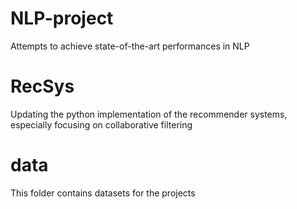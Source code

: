 # NLP-project
Attempts to achieve state-of-the-art performances in NLP

# RecSys
Updating the python implementation of the recommender systems, especially focusing on collaborative filtering

# data
This folder contains datasets for the projects

